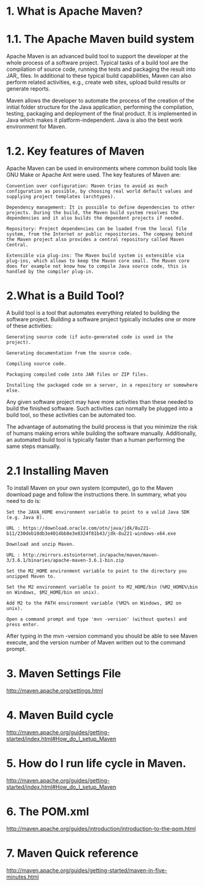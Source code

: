 
# 1. What is Apache Maven?

# 1.1. The Apache Maven build system



Apache Maven is an advanced build tool to support the developer at the whole process of a software project. Typical tasks of a build tool are the compilation of source code, running the tests and packaging the result into JAR_ files. In additional to these typical build capabilities, Maven can also perform related activities, e.g., create web sites, upload build results or generate reports.

Maven allows the developer to automate the process of the creation of the initial folder structure for the Java application, performing the compilation, testing, packaging and deployment of the final product. It is implemented in Java which makes it platform-independent. Java is also the best work environment for Maven.

# 1.2. Key features of Maven

Apache Maven can be used in environments where common build tools like GNU Make or Apache Ant were used. The key features of Maven are:

    Convention over configuration: Maven tries to avoid as much configuration as possible, by choosing real world default values and supplying project templates (archtypes).

    Dependency management: It is possible to define dependencies to other projects. During the build, the Maven build system resolves the dependencies and it also builds the dependent projects if needed.

    Repository: Project dependencies can be loaded from the local file system, from the Internet or public repositories. The company behind the Maven project also provides a central repository called Maven Central.

    Extensible via plug-ins: The Maven build system is extensible via plug-ins, which allows to keep the Maven core small. The Maven core does for example not know how to compile Java source code, this is handled by the compiler plug-in.


# 2.What is a Build Tool?

A build tool is a tool that automates everything related to building the software project. Building a software project typically includes one or more of these activities:

    Generating source code (if auto-generated code is used in the project).
    
    Generating documentation from the source code.
    
    Compiling source code.
    
    Packaging compiled code into JAR files or ZIP files.
    
    Installing the packaged code on a server, in a repository or somewhere else.

Any given software project may have more activities than these needed to build the finished software. Such activities can normally be plugged into a build tool, so these activities can be automated too.

The advantage of automating the build process is that you minimize the risk of humans making errors while building the software manually. Additionally, an automated build tool is typically faster than a human performing the same steps manually.

# 2.1 Installing Maven

To install Maven on your own system (computer), go to the Maven download page and follow the instructions there. In summary, what you need to do is:

    Set the JAVA_HOME environment variable to point to a valid Java SDK (e.g. Java 8).
    
    URL : https://download.oracle.com/otn/java/jdk/8u221-b11/230deb18db3e4014bb8e3e8324f81b43/jdk-8u221-windows-x64.exe
    
    Download and unzip Maven.
    
    URL : http://mirrors.estointernet.in/apache/maven/maven-3/3.6.1/binaries/apache-maven-3.6.1-bin.zip
    
    Set the M2_HOME environment variable to point to the directory you unzipped Maven to.
    
    Set the M2 environment variable to point to M2_HOME/bin (%M2_HOME%\bin on Windows, $M2_HOME/bin on unix).
    
    Add M2 to the PATH environment variable (%M2% on Windows, $M2 on unix).
    
    Open a command prompt and type 'mvn -version' (without quotes) and press enter.

After typing in the mvn -version command you should be able to see Maven execute, and the version number of Maven written out to the command prompt. 


# 3. Maven Settings File

http://maven.apache.org/settings.html 

# 4. Maven Build cycle

http://maven.apache.org/guides/getting-started/index.html#How_do_I_setup_Maven

# 5. How do I run life cycle in Maven.

http://maven.apache.org/guides/getting-started/index.html#How_do_I_setup_Maven

# 6. The POM.xml

http://maven.apache.org/guides/introduction/introduction-to-the-pom.html

# 7. Maven Quick reference

http://maven.apache.org/guides/getting-started/maven-in-five-minutes.html 
